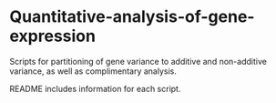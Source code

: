 # Quantitative-analysis-of-gene-expression
Scripts for partitioning of gene variance to additive and non-additive variance, as well as complimentary analysis.

README includes information for each script.
